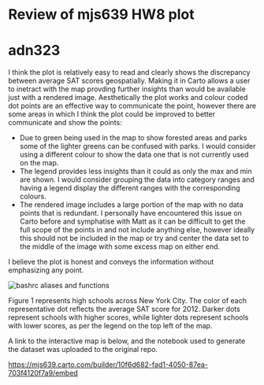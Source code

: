 # Review of mjs639 HW8 plot
# adn323

I think the plot is relatively easy to read and clearly shows the discrepancy between average SAT scores geospatially. Making it in Carto allows a user to inetract with the map provding further insights than would be available just with a rendered image. Aesthetically the plot works and colour coded dot points are an effective way to communicate the point, however there are some areas in which I think the plot could be improved to better communicate and show the points:
* Due to green being used in the map to show forested areas and parks some of the lighter greens can be confused with parks. I would consider using a different colour to show the data one that is not currently used on the map. 
* The legend provides less insights than it could as only the max and min are shown. I would consider grouping the data into category ranges and having a legend display the different ranges with the corresponding colours.
* The rendered image includes a large portion of the map with no data points that is redundant. I personally have encountered this issue on Carto before and symphatise with Matt as it can be difficult to get the full scope of the points in and not include anything else, however ideally this should not be included in the map or try and center the data set to the middle of the image with some excess map on either end.

I believe the plot is honest and conveys the information without emphasizing any point.

![bashrc aliases and functions](https://raw.githubusercontent.com/mjs639/PUI2017_mjs639/master/CUSP%20Screenshots/Screen%20Shot%202017-11-11%20at%204.49.07%20PM.png)


Figure 1 represents high schools across New York City. The color of each representative dot reflects the average SAT score for 2012. Darker dots represent schools with higher scores, while lighter dots represent schools with lower scores, as per the legend on the top left of the map. 

A link to the interactive map is below, and the notebook used to generate the dataset was uploaded to the original repo.

https://mjs639.carto.com/builder/10f6d682-fad1-4050-87ea-703f4120f7a9/embed
